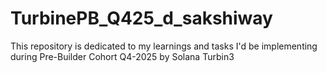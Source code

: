 # TurbinePB_Q425_d_sakshiway
This repository is dedicated to my learnings and tasks I'd be implementing during Pre-Builder Cohort Q4-2025 by Solana Turbin3
